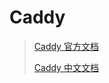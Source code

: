 # Caddy

> [Caddy 官方文档](https://caddyserver.com/docs/)
>
> [Caddy 中文文档](https://caddy2.dengxiaolong.com/docs/)
